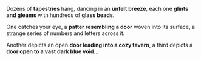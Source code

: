 Dozens of **tapestries** hang, dancing in an **unfelt breeze**, each one **glints and gleams** with hundreds of **glass beads**. 

One catches your eye, a **patter resembling a door** woven into its surface, a strange series of numbers and letters across it.

Another depicts an open **door leading into a cozy tavern**, a third depicts a **door open to a vast dark blue void**...
